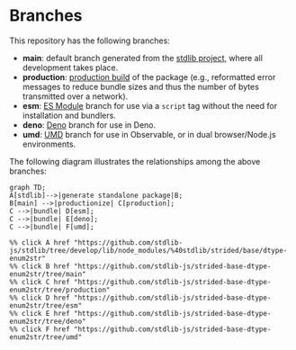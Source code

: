 <!--

@license Apache-2.0

Copyright (c) 2022 The Stdlib Authors.

Licensed under the Apache License, Version 2.0 (the "License");
you may not use this file except in compliance with the License.
You may obtain a copy of the License at

    http://www.apache.org/licenses/LICENSE-2.0

Unless required by applicable law or agreed to in writing, software
distributed under the License is distributed on an "AS IS" BASIS,
WITHOUT WARRANTIES OR CONDITIONS OF ANY KIND, either express or implied.
See the License for the specific language governing permissions and
limitations under the License.

-->

# Branches

This repository has the following branches:

-   **main**: default branch generated from the [stdlib project][stdlib-url], where all development takes place.
-   **production**: [production build][production-url] of the package (e.g., reformatted error messages to reduce bundle sizes and thus the number of bytes transmitted over a network).
-   **esm**: [ES Module][esm-url] branch for use via a `script` tag without the need for installation and bundlers.
-   **deno**: [Deno][deno-url] branch for use in Deno.
-   **umd**: [UMD][umd-url] branch for use in Observable, or in dual browser/Node.js environments.

The following diagram illustrates the relationships among the above branches:

```mermaid
graph TD;
A[stdlib]-->|generate standalone package|B;
B[main] -->|productionize| C[production];
C -->|bundle| D[esm];
C -->|bundle| E[deno];
C -->|bundle| F[umd];

%% click A href "https://github.com/stdlib-js/stdlib/tree/develop/lib/node_modules/%40stdlib/strided/base/dtype-enum2str"
%% click B href "https://github.com/stdlib-js/strided-base-dtype-enum2str/tree/main"
%% click C href "https://github.com/stdlib-js/strided-base-dtype-enum2str/tree/production"
%% click D href "https://github.com/stdlib-js/strided-base-dtype-enum2str/tree/esm"
%% click E href "https://github.com/stdlib-js/strided-base-dtype-enum2str/tree/deno"
%% click F href "https://github.com/stdlib-js/strided-base-dtype-enum2str/tree/umd"
```

[stdlib-url]: https://github.com/stdlib-js/stdlib/tree/develop/lib/node_modules/%40stdlib/strided/base/dtype-enum2str
[production-url]: https://github.com/stdlib-js/strided-base-dtype-enum2str/tree/production
[deno-url]: https://github.com/stdlib-js/strided-base-dtype-enum2str/tree/deno
[umd-url]: https://github.com/stdlib-js/strided-base-dtype-enum2str/tree/umd
[esm-url]: https://github.com/stdlib-js/strided-base-dtype-enum2str/tree/esm